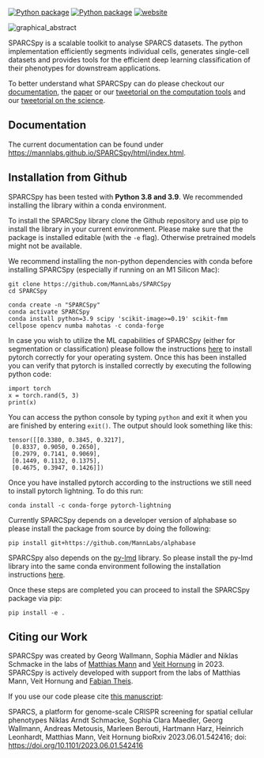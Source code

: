 [![Python package](https://img.shields.io/badge/version-v1.0.0-blue)](https://github.com/MannLabs/SPARCSpy/actions/workflows/python-package.yml) [![Python package](https://img.shields.io/badge/license-MIT-blue)](https://github.com/MannLabs/SPARCSpy/actions/workflows/python-package.yml)
[![website](https://img.shields.io/website?url=https%3A%2F%2Fmannlabs.github.io/SPARCSpy/html/index.html)](https://mannlabs.github.io/SPARCSpy/html/index.html)

![graphical_abstract](https://github.com/MannLabs/SPARCSpy/assets/15019107/760366d8-47fc-4499-956b-0049aef09a1c)

SPARCSpy is a scalable toolkit to analyse SPARCS datasets. The python implementation efficiently segments individual cells, generates single-cell datasets and provides tools for the efficient deep learning classification of their phenotypes for downstream applications.

To better understand what SPARCSpy can do please checkout our [documentation](https://mannlabs.github.io/SPARCSpy/html/index.html), the [paper](https://www.biorxiv.org/content/10.1101/2023.06.01.542416v1) or our [tweetorial on the computation tools](https://twitter.com/SophiaMaedler/status/1665816840726085634?s=20) and our [tweetorial on the science](https://twitter.com/niklas_a_s/status/1664538053744947203?s=20).

## Documentation

The current documentation can be found under https://mannlabs.github.io/SPARCSpy/html/index.html.

## Installation from Github

SPARCSpy has been tested with **Python 3.8 and 3.9**. We recommended installing the library within a conda environment. 

To install the SPARCSpy library clone the Github repository and use pip to install the library in your current environment.
Please make sure that the package is installed editable (with the `-e` flag). Otherwise pretrained models might not be available.

We recommend installing the non-python dependencies with conda before installing SPARCSpy (especially if running on an M1 Silicon Mac):

```
git clone https://github.com/MannLabs/SPARCSpy
cd SPARCSpy

conda create -n "SPARCSpy"
conda activate SPARCSpy
conda install python=3.9 scipy 'scikit-image>=0.19' scikit-fmm cellpose opencv numba mahotas -c conda-forge
```

In case you wish to utilize the ML capabilities of SPARCSpy (either for segmentation or classification) please follow the instructions [here](https://pytorch.org/get-started/locally/) to install pytorch correctly for your operating system. Once this has been installed you can verify that pytorch is installed correctly by executing the following python code:

```
import torch
x = torch.rand(5, 3)
print(x)
```
You can access the python console by typing `python` and exit it when you are finished by entering `exit()`.
The output should look something like this:

```
tensor([[0.3380, 0.3845, 0.3217],
 [0.8337, 0.9050, 0.2650],
 [0.2979, 0.7141, 0.9069],
 [0.1449, 0.1132, 0.1375],
 [0.4675, 0.3947, 0.1426]])
```

Once you have installed pytorch according to the instructions we still need to install pytorch lightning. To do this run:

```
conda install -c conda-forge pytorch-lightning
```

Currently SPARCSpy depends on a developer version of alphabase so please install the package from source by doing the following:

```
pip install git+https://github.com/MannLabs/alphabase
```

SPARCSpy also depends on the [py-lmd](https://github.com/MannLabs/py-lmd) library. So please install the py-lmd library into the same conda environment following the installation instructions [here](https://mannlabs.github.io/py-lmd/html/pages/quickstart.html#installation-from-github).

Once these steps are completed you can proceed to install the SPARCSpy package via pip:

```
pip install -e .
```
  

## Citing our Work

SPARCSpy was created by Georg Wallmann, Sophia Mädler and Niklas Schmacke in the labs of [Matthias Mann](https://www.biochem.mpg.de/de/mann) and [Veit Hornung](https://www.genzentrum.uni-muenchen.de/research-groups/hornung/index.html) in 2023.
SPARCSpy is actively developed with support from the labs of Matthias Mann, Veit Hornung and [Fabian Theis](https://www.helmholtz-munich.de/en/icb/research-groups/theis-lab).

If you use our code please cite [this manuscript](https://www.biorxiv.org/content/10.1101/2023.06.01.542416v1):

SPARCS, a platform for genome-scale CRISPR screening for spatial cellular phenotypes
Niklas Arndt Schmacke, Sophia Clara Maedler, Georg Wallmann, Andreas Metousis, Marleen Berouti, Hartmann Harz, Heinrich Leonhardt, Matthias Mann, Veit Hornung
bioRxiv 2023.06.01.542416; doi: https://doi.org/10.1101/2023.06.01.542416
